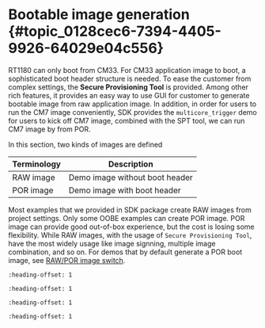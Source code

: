 # Bootable image generation {#topic_0128cec6-7394-4405-9926-64029e04c556}

RT1180 can only boot from CM33. For CM33 application image to boot, a sophisticated boot header structure is needed. To ease the customer from complex settings, the **Secure Provisioning Tool** is provided. Among other rich features, it provides an easy way to use GUI for customer to generate bootable image from raw application image. In addition, in order for users to run the CM7 image conveniently, SDK provides the `multicore_trigger` demo for users to kick off CM7 image, combined with the SPT tool, we can run CM7 image by from POR.

In this section, two kinds of images are defined

|Terminology|Description|
|-----------|-----------|
|RAW image|Demo image without boot header|
|POR image|Demo image with boot header|

Most examples that we provided in SDK package create RAW images from project settings. Only some OOBE examples can create POR image. POR image can provide good out-of-box experience, but the cost is losing some flexibility. While RAW images, with the usage of `Secure Provisioning Tool`, have the most widely usage like image signning, multiple image combination, and so on. For demos that by default generate a POR boot image, see [RAW/POR image switch](RAW_POR_image_switch.md).


```{include} ../topics/use_SPT_tool_to_boot_cm33_image.md
:heading-offset: 1
```

```{include} ../topics/use_SPT_tool_and_multicore_trigger_image.md
:heading-offset: 1
```

```{include} ../topics/RAW_POR_image_switch.md
:heading-offset: 1
```

```{include} ../topics/use_secure_provisiong_tool_to_erase_flash.md
:heading-offset: 1
```

